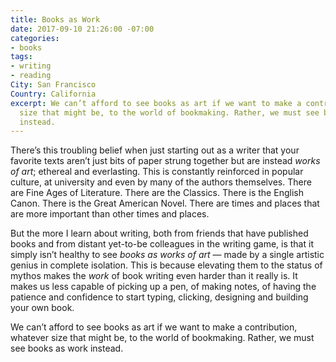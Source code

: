 ```yaml
---
title: Books as Work
date: 2017-09-10 21:26:00 -07:00
categories:
- books
tags:
- writing
- reading
City: San Francisco
Country: California
excerpt: We can’t afford to see books as art if we want to make a contribution, whatever
  size that might be, to the world of bookmaking. Rather, we must see books as work
  instead.
---
```


There’s this troubling belief when just starting out as a writer that your favorite texts aren’t just bits of paper strung together but are instead _works of art_; ethereal and everlasting. This is constantly reinforced in popular culture, at university and even by many of the authors themselves. There are Fine Ages of Literature. There are the Classics. There is the English Canon. There is the Great American Novel. There are times and places that are more important than other times and places.

But the more I learn about writing, both from friends that have published books and from distant yet-to-be colleagues in the writing game, is that it simply isn’t healthy to see _books as works of art_ — made by a single artistic genius in complete isolation. This is because elevating them to the status of mythos makes the _work_ of book writing even harder than it really is. It makes us less capable of picking up a pen, of making notes, of having the patience and confidence to start typing, clicking, designing and building your own book.

We can’t afford to see books as art if we want to make a contribution, whatever size that might be, to the world of bookmaking. Rather, we must see books as work instead.